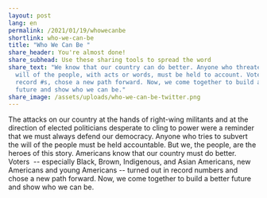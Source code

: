 ```yaml
---
layout: post
lang: en
permalink: /2021/01/19/whowecanbe
shortlink: who-we-can-be
title: "Who We Can Be "
share_header: You're almost done!
share_subhead: Use these sharing tools to spread the word
share_text: "We know that our country can do better. Anyone who threatens the
  will of the people, with acts or words, must be held to account. Voters, in
  record #s, chose a new path forward. Now, we come together to build a better
  future and show who we can be."
share_image: /assets/uploads/who-we-can-be-twitter.png
---
```

The attacks on our country at the hands of right-wing militants and at the direction of elected politicians desperate to cling to power were a reminder that we must always defend our democracy. Anyone who tries to subvert the will of the people must be held accountable. But we, the people, are the heroes of this story. Americans know that our country must do better. Voters  -- especially Black, Brown, Indigenous, and Asian Americans, new Americans and young Americans -- turned out in record numbers and chose a new path forward. Now, we come together to build a better future and show who we can be.